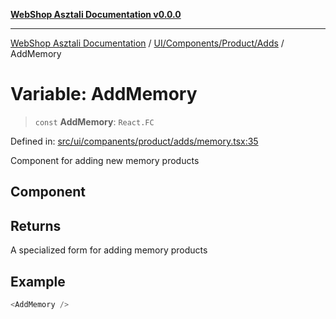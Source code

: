 [**WebShop Asztali Documentation v0.0.0**](../../../../../README.md)

***

[WebShop Asztali Documentation](../../../../../modules.md) / [UI/Components/Product/Adds](../README-2.md) / AddMemory

# Variable: AddMemory

> `const` **AddMemory**: `React.FC`

Defined in: [src/ui/companents/product/adds/memory.tsx:35](https://github.com/yourusername/webshop_asztali/blob/6cd6b8ff5f7d5531f80a92ddbde9cd7ab8ecd569/src/ui/companents/product/adds/memory.tsx#L35)

Component for adding new memory products

## Component

## Returns

A specialized form for adding memory products

## Example

```ts
<AddMemory />
```
